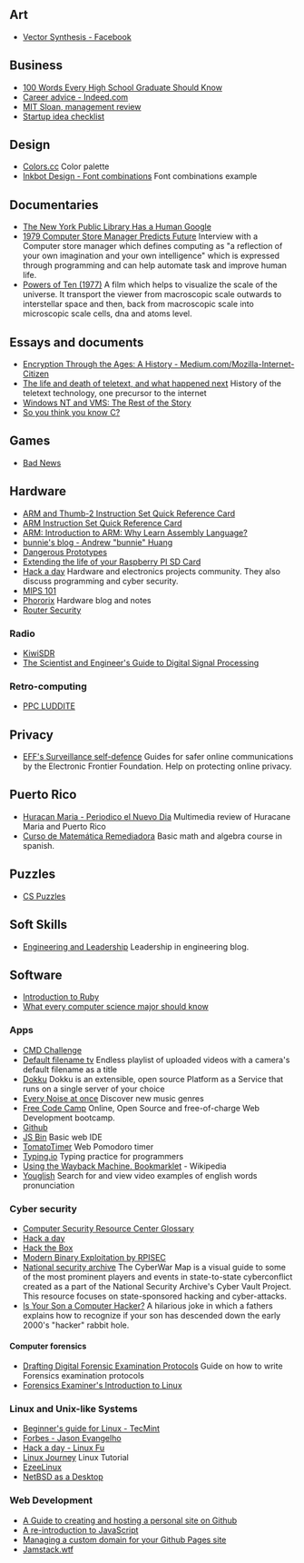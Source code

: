 ## Art
- [Vector Synthesis - Facebook](https://www.facebook.com/groups/vectorsynthesis/)

## Business
- [100 Words Every High School Graduate Should Know](https://www.vocabulary.com/lists/137567)
- [Career advice - Indeed.com](https://www.indeed.com/career-advice/)
- [MIT Sloan, management review](https://sloanreview.mit.edu/)
- [Startup idea checklist](https://www.defmacro.org/2019/03/26/startup-checklist.html)

## Design
- [Colors.cc](http://clrs.cc/) Color palette
- [Inkbot Design - Font combinations](https://inkbotdesign.com/font-combinations) Font combinations example

## Documentaries
- [The New York Public Library Has a Human Google](https://www.youtube.com/watch?v=PfqgDG1qrKg)
- [1979 Computer Store Manager Predicts Future](https://www.youtube.com/watch?v=eNT1L3jGjbA) Interview with a Computer store manager which defines computing as "a reflection of your own imagination and your own intelligence" which is expressed through programming and can help automate task and improve human life.
- [Powers of Ten (1977)](https://www.youtube.com/watch?v=0fKBhvDjuy0) A film which helps to visualize the scale of the universe. It transport the viewer from macroscopic scale outwards to interstellar space and then, back from macroscopic scale into microscopic scale cells, dna and atoms level.

## Essays and documents
- [Encryption Through the Ages: A History - Medium.com/Mozilla-Internet-Citizen](https://medium.com/mozilla-internet-citizen/encryption-through-the-ages-a-history-c9bea239247a)
- [The life and death of teletext, and what happened next](http://www.denofgeek.com/uk/tv/teletext/58735/the-life-and-death-of-teletext-and-what-happened-next) History of the teletext technology, one precursor to the internet
- [Windows NT and VMS: The Rest of the Story](http://www.itprotoday.com/management-mobility/windows-nt-and-vms-rest-story)
- [So you think you know C?](https://hackernoon.com/so-you-think-you-know-c-8d4e2cd6f6a6)

## Games
- [Bad News](https://getbadnews.com/)

## Hardware
- [ARM and Thumb-2 Instruction Set Quick Reference Card](http://infocenter.arm.com/help/topic/com.arm.doc.qrc0001l/QRC0001_UAL.pdf)
- [ARM Instruction Set Quick Reference Card](https://www.simplemachines.it/doc/QRC0001H_rvct_v2.1_arm.pdf)
- [ARM: Introduction to ARM: Why Learn Assembly Language?](http://www.davespace.co.uk/arm/introduction-to-arm/why-learn.html)
- [bunnie's blog - Andrew "bunnie" Huang](https://www.bunniestudios.com/blog/)
- [Dangerous Prototypes](http://dangerousprototypes.com/blog/)
- [Extending the life of your Raspberry PI SD Card](https://domoticproject.com/extending-life-raspberry-pi-sd-card/)
- [Hack a day](https://hackaday.com) Hardware and electronics projects community. They also discuss programming and cyber security.
- [MIPS 101](https://www.ntu.edu.sg/home/smitha/FYP_Gerald/index.html)
- [Phororix](https://www.phoronix.com) Hardware blog and notes
- [Router Security](https://www.routersecurity.org/index.php)

### Radio
- [KiwiSDR](http://kiwisdr.com/)
- [The Scientist and Engineer's Guide to Digital Signal Processing](http://www.dspguide.com/)

### Retro-computing
- [PPC LUDDITE](https://ppcluddite.blogspot.com/)

## Privacy
- [EFF's Surveillance self-defence](https://ssd.eff.org/) Guides for safer online communications by the Electronic Frontier Foundation. Help on protecting online privacy.

## Puerto Rico
- [Huracan Maria - Periodico el Nuevo Dia](https://huracanmaria.elnuevodia.com/) Multimedia review of Huracane Maria and Puerto Rico
- [Curso de Matemática Remediadora](http://quiz.uprm.edu/remediadora/) Basic math and algebra course in spanish.

## Puzzles
- [CS Puzzles](http://everythingcomputerscience.com/CSPuzzles.html)

## Soft Skills
- [Engineering and Leadership](https://www.engineeringandleadership.com/) Leadership in engineering blog.

## Software
- [Introduction to Ruby](https://ruby-doc.org/docs/Tutorial/)
- [What every computer science major should know](http://matt.might.net/articles/what-cs-majors-should-know/)

### Apps
- [CMD Challenge](https://cmdchallenge.com/)
- [Default filename tv](http://defaultfile.name/) Endless playlist of uploaded videos with a camera's default filename as a title
- [Dokku](http://dokku.viewdocs.io/dokku/) Dokku is an extensible, open source Platform as a Service that runs on a single server of your choice
- [Every Noise at once](http://everynoise.com/engenremap.html) Discover new music genres
- [Free Code Camp](https://learn.freecodecamp.org) Online, Open Source and free-of-charge Web Development bootcamp.
- [Github](https://github.com)
- [JS Bin](https://jsbin.com) Basic web IDE
- [TomatoTimer](https://tomato-timer.com/) Web Pomodoro timer
- [Typing.io](https://typing.io/) Typing practice for programmers
- [Using the Wayback Machine. Bookmarklet](https://en.wikipedia.org/wiki/Help:Using_the_Wayback_Machine#JavaScript_bookmarklet) - Wikipedia
- [Youglish](https://youglish.com/) Search for and view video examples of english words pronunciation

### Cyber security
- [Computer Security Resource Center Glossary](https://csrc.nist.gov/Glossary/)
- [Hack a day](https://hackaday.com/category/security-hacks/)
- [Hack the Box](https://www.hackthebox.eu/)
- [Modern Binary Exploitation by RPISEC](https://github.com/RPISEC/MBE)
- [National security archive](https://embed.kumu.io/0b023bf1a971ba32510e86e8f1a38c38#apt-index) The CyberWar Map is a visual guide to some of the most prominent players and events in state-to-state cyberconflict created as a part of the National Security Archive's Cyber Vault Project. This resource focuses on state-sponsored hacking and cyber-attacks.
- [Is Your Son a Computer Hacker?](http://www.adequacy.org/stories/2001.12.2.42056.2147.html) A hilarious joke in which a fathers explains how to recognize if your son has descended down the early 2000's "hacker" rabbit hole.

#### Computer forensics
- [Drafting Digital Forensic Examination Protocols](https://craigball.net/2018/08/28/drafting-digital-forensic-examination-protocols/) Guide on how to write Forensics examination protocols
- [Forensics Examiner's Introduction to Linux](https://www.linuxleo.com/Docs/linuxintro-LEFE-4.33.pdf)
<!-- - [Security Affairs](https://securityaffairs.co/wordpress/) -->

### Linux and Unix-like Systems
- [Beginner's guide for Linux - TecMint](https://www.tecmint.com/free-online-linux-learning-guide-for-beginners/)
- [Forbes - Jason Evangelho](https://www.forbes.com/sites/jasonevangelho)
- [Hack a day - Linux Fu](https://hackaday.com/tag/linux-fu/)
- [Linux Journey](https://linuxjourney.com/) Linux Tutorial
- [EzeeLinux](https://ezeeLinux.com)
- [NetBSD as a Desktop](https://timhawes.wordpress.com/2014/07/22/netbsd-as-a-desktop/)

### Web Development
- [A Guide to creating and hosting a personal site on Github](http://jmcglone.com/guides/github-pages/)
- [A re-introduction to JavaScript](https://developer.mozilla.org/en-US/docs/Web/JavaScript/A_re-introduction_to_JavaScript)
- [Managing a custom domain for your Github Pages site](https://help.github.com/en/github/working-with-github-pages/managing-a-custom-domain-for-your-github-pages-site)
- [Jamstack.wtf](https://jamstack.wtf)
